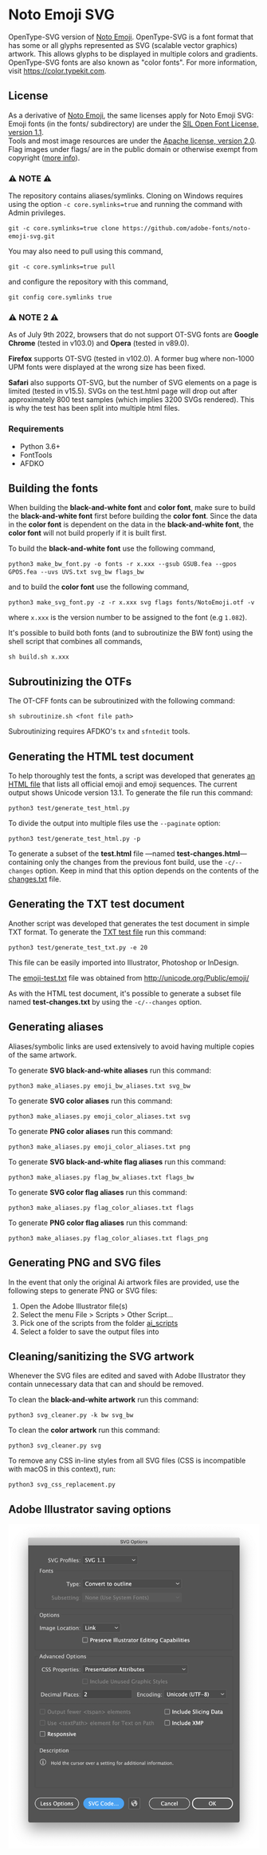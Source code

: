 # Noto Emoji SVG

OpenType-SVG version of [Noto Emoji](https://github.com/googlefonts/noto-emoji). OpenType-SVG is a font format that has some or all glyphs represented as SVG (scalable vector graphics) artwork. This allows glyphs to be displayed in multiple colors and gradients. OpenType-SVG fonts are also known as "color fonts". For more information, visit https://color.typekit.com. 


## License

As a derivative of [Noto Emoji](https://github.com/googlefonts/noto-emoji), the same licenses apply for Noto Emoji SVG:  
Emoji fonts (in the fonts/ subdirectory) are under the
[SIL Open Font License, version 1.1](fonts/LICENSE).  
Tools and most image resources are under the [Apache license, version 2.0](./LICENSE).
Flag images under flags/ are in the public domain or
otherwise exempt from copyright ([more info](https://github.com/googlefonts/noto-emoji/blob/main/third_party/region-flags/LICENSE)).


### ⚠️ NOTE ⚠️

The repository contains aliases/symlinks. Cloning on Windows
requires using the option `-c core.symlinks=true` and running the command with
Admin privileges.

	git -c core.symlinks=true clone https://github.com/adobe-fonts/noto-emoji-svg.git

You may also need to pull using this command,

	git -c core.symlinks=true pull

and configure the repository with this command,

	git config core.symlinks true


### ⚠️ NOTE 2 ⚠️

As of July 9th 2022, browsers that do not support OT-SVG fonts
are **Google Chrome** (tested in v103.0) and **Opera** (tested in v89.0).

**Firefox** supports OT-SVG (tested in v102.0). A former bug where non-1000 UPM fonts were displayed at the wrong size has been fixed.

**Safari** also supports OT-SVG, but the number of SVG elements on a page is limited (tested in v15.5). SVGs on the test.html page will drop out after approximately 800 test samples (which implies 3200 SVGs rendered). This is why the test has been split into multiple html files.


### Requirements

* Python 3.6+
* FontTools
* AFDKO


## Building the fonts

When building the **black-and-white font** and **color font**, make sure to build the **black-and-white font** first before building the **color font**. Since the data in the **color font** is dependent on the data in the **black-and-white font**, the **color font** will not build properly if it is built first. 

To build the **black-and-white font** use the following command,

	python3 make_bw_font.py -o fonts -r x.xxx --gsub GSUB.fea --gpos GPOS.fea --uvs UVS.txt svg_bw flags_bw

and to build the **color font** use the following command,

	python3 make_svg_font.py -z -r x.xxx svg flags fonts/NotoEmoji.otf -v

where `x.xxx` is the version number to be assigned to the font (e.g `1.082`).

It's possible to build both fonts (and to subroutinize the BW font) using the shell
script that combines all commands,

	sh build.sh x.xxx


## Subroutinizing the OTFs

The OT-CFF fonts can be subroutinized with the following command:

	sh subroutinize.sh <font file path>

Subroutinizing requires AFDKO's `tx` and `sfntedit` tools.


## Generating the HTML test document

To help thoroughly test the fonts, a script was developed that generates
[an HTML file](test.html) that lists all official emoji and emoji sequences.
The current output shows Unicode version 13.1. To generate the file run this command:

	python3 test/generate_test_html.py

To divide the output into multiple files use the `--paginate` option:

	python3 test/generate_test_html.py -p

To generate a subset of the **test.html** file —named **test-changes.html**— containing only the changes from the previous font build, use the `-c/--changes` option. Keep in mind that this option depends on the contents of the [changes.txt](test/changes.txt) file.


## Generating the TXT test document

Another script was developed that generates the test document in simple TXT format.
To generate the [TXT test file](test.txt) run this command:

	python3 test/generate_test_txt.py -e 20

This file can be easily imported into Illustrator, Photoshop or InDesign.

The [emoji-test.txt](test/emoji-test.txt) file was obtained from http://unicode.org/Public/emoji/

As with the HTML test document, it's possible to generate a subset file named
**test-changes.txt** by using the `-c/--changes` option.


## Generating aliases

Aliases/symbolic links are used extensively to avoid having multiple copies of the same artwork.

To generate **SVG black-and-white aliases** run this command:

	python3 make_aliases.py emoji_bw_aliases.txt svg_bw

To generate **SVG color aliases** run this command:

	python3 make_aliases.py emoji_color_aliases.txt svg

To generate **PNG color aliases** run this command:

	python3 make_aliases.py emoji_color_aliases.txt png

To generate **SVG black-and-white flag aliases** run this command:

	python3 make_aliases.py flag_bw_aliases.txt flags_bw

To generate **SVG color flag aliases** run this command:

	python3 make_aliases.py flag_color_aliases.txt flags

To generate **PNG color flag aliases** run this command:

	python3 make_aliases.py flag_color_aliases.txt flags_png


## Generating PNG and SVG files

In the event that only the original Ai artwork files are provided, use the
following steps to generate PNG or SVG files:

1. Open the Adobe Illustrator file(s)
2. Select the menu File > Scripts > Other Script...
3. Pick one of the scripts from the folder [ai_scripts](ai_scripts)
4. Select a folder to save the output files into


## Cleaning/sanitizing the SVG artwork

Whenever the SVG files are edited and saved with Adobe Illustrator they contain
unnecessary data that can and should be removed.

To clean the **black-and-white artwork** run this command:

	python3 svg_cleaner.py -k bw svg_bw

To clean the **color artwork** run this command:

	python3 svg_cleaner.py svg

To remove any CSS in-line styles from all SVG files (CSS is incompatible with macOS in this context), run:

	python3 svg_css_replacement.py


## Adobe Illustrator saving options

![SVG save options](Ai_save_options.png)
